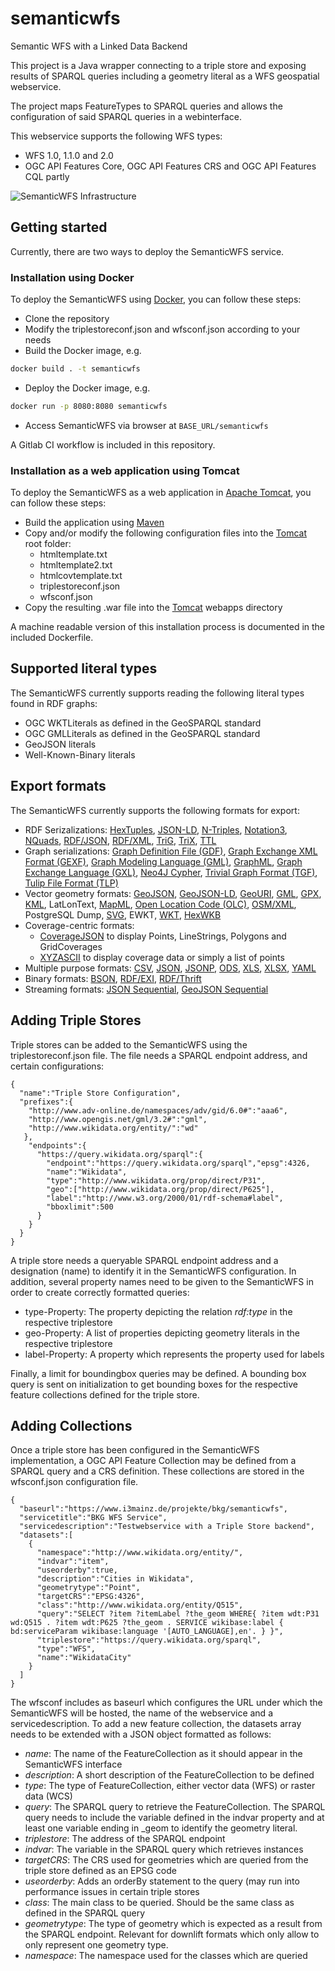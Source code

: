 # semanticwfs
Semantic WFS with a Linked Data Backend

This project is a Java wrapper connecting to a triple store and exposing results of SPARQL queries including a geometry literal as a WFS geospatial webservice.

The project maps FeatureTypes to SPARQL queries and allows the configuration of said SPARQL queries in a webinterface.

This webservice supports the following WFS types:

* WFS 1.0, 1.1.0 and 2.0
* OGC API Features Core, OGC API Features CRS and OGC API Features CQL partly

![SemanticWFS Infrastructure](infrastructure.png)

## Getting started

Currently, there are two ways to deploy the SemanticWFS service.

### Installation using Docker

To deploy the SemanticWFS using [Docker](https://www.docker.com), you can follow these steps:

* Clone the repository
* Modify the triplestoreconf.json and wfsconf.json according to your needs
* Build the Docker image, e.g.
```bash
docker build . -t semanticwfs
```
* Deploy the Docker image, e.g.
```bash
docker run -p 8080:8080 semanticwfs
```
* Access SemanticWFS via browser at `BASE_URL/semanticwfs`

A Gitlab CI workflow is included in this repository.

### Installation as a web application using Tomcat

To deploy the SemanticWFS as a web application in [Apache Tomcat](https://tomcat.apache.org), you can follow these steps:

* Build the application using [Maven](https://maven.apache.org)
* Copy and/or modify the following configuration files into the [Tomcat](https://tomcat.apache.org) root folder:
  * htmltemplate.txt
  * htmltemplate2.txt
  * htmlcovtemplate.txt
  * triplestoreconf.json
  * wfsconf.json
* Copy the resulting .war file into the [Tomcat](https://tomcat.apache.org) webapps directory

A machine readable version of this installation process is documented in the included Dockerfile.

## Supported literal types

The SemanticWFS currently supports reading the following literal types found in RDF graphs:

* OGC WKTLiterals as defined in the GeoSPARQL standard
* OGC GMLLiterals as defined in the GeoSPARQL standard
* GeoJSON literals
* Well-Known-Binary literals

## Export formats

The SemanticWFS currently supports the following formats for export:

  * RDF Serizalizations:  [HexTuples](https://github.com/ontola/hextuples), [JSON-LD](https://json-ld.org/spec/latest/json-ld/), [N-Triples](https://www.w3.org/TR/n-triples/), [Notation3](https://www.w3.org/TeamSubmission/n3/), [NQuads](https://www.w3.org/TR/n-quads/), [RDF/JSON](https://www.w3.org/TR/rdf-json/), [RDF/XML](https://www.w3.org/TR/rdf-syntax-grammar/), [TriG](https://www.w3.org/TR/trig/), [TriX](https://www.hpl.hp.com/techreports/2004/HPL-2004-56.html), [TTL](https://www.w3.org/TR/turtle/)
  * Graph serializations: [Graph Definition File (GDF)](https://www.cs.nmsu.edu/~joemsong/software/ChiNet/GDF.pdf), [Graph Exchange XML Format (GEXF)](https://gephi.org/gexf/format/), [Graph Modeling Language (GML)](https://gephi.org/users/supported-graph-formats/gml-format/), [GraphML](http://graphml.graphdrawing.org/), [Graph Exchange Language (GXL)](http://www.gupro.de/GXL/Introduction/intro.html), [Neo4J Cypher](https://neo4j.com/developer/cypher/), [Trivial Graph Format (TGF)](https://docs.yworks.com/yfiles/doc/developers-guide/tgf.html), [Tulip File Format (TLP)](https://tulip.labri.fr/TulipDrupal/?q=tlp-file-format)
  * Vector geometry formats: [GeoJSON](https://geojson.org/), [GeoJSON-LD](https://geojson.org/geojson-ld/), [GeoURI](https://geouri.org), [GML](https://www.ogc.org/standards/gml), 
  [GPX](https://www.topografix.com/gpx.asp), [KML](https://www.ogc.org/standards/kml/), LatLonText, [MapML](https://maps4html.org/MapML/spec/), [Open Location Code (OLC)](https://github.com/google/open-location-code/blob/master/docs/specification.md), [OSM/XML](https://wiki.openstreetmap.org/wiki/OSM_XML), PostgreSQL Dump, [SVG](https://www.w3.org/Graphics/SVG/), EWKT, [WKT](https://www.ogc.org/standards/sfa), [HexWKB](https://www.iso.org/standard/40114.html)
  * Coverage-centric formats:
     * [CoverageJSON](https://covjson.org) to display Points, LineStrings, Polygons and GridCoverages
     * [XYZASCII](https://gdal.org/drivers/raster/xyz.html) to display coverage data or simply a list of points
  * Multiple purpose formats: [CSV](https://tools.ietf.org/html/rfc4180), [JSON](https://www.json.org/json-en.html), [JSONP](http://jsonp.eu), [ODS](http://www.openoffice.org/sc/excelfileformat.pdf), [XLS](http://www.openoffice.org/sc/excelfileformat.pdf), [XLSX](http://www.openoffice.org/sc/excelfileformat.pdf), [YAML](https://yaml.org)
  * Binary formats: [BSON](http://bsonspec.org/), [RDF/EXI](https://www.w3.org/TR/exi/), [RDF/Thrift](https://afs.github.io/rdf-thrift/)
  * Streaming formats: [JSON Sequential](https://tools.ietf.org/html/rfc7464), [GeoJSON Sequential](https://github.com/geojson/geojson-text-sequences)

## Adding Triple Stores

Triple stores can be added to the SemanticWFS using the triplestoreconf.json file. The file needs a SPARQL endpoint address, and certain configurations:

    
    {
      "name":"Triple Store Configuration",
      "prefixes":{
        "http://www.adv-online.de/namespaces/adv/gid/6.0#":"aaa6",
        "http://www.opengis.net/gml/3.2#":"gml",
        "http://www.wikidata.org/entity/":"wd"
       },
        "endpoints":{
          "https://query.wikidata.org/sparql":{
            "endpoint":"https://query.wikidata.org/sparql","epsg":4326, 
            "name":"Wikidata",
            "type":"http://www.wikidata.org/prop/direct/P31",
            "geo":["http://www.wikidata.org/prop/direct/P625"],
            "label":"http://www.w3.org/2000/01/rdf-schema#label",
            "bboxlimit":500
          }
        }
      }
    }
    
A triple store needs a queryable SPARQL endpoint address and a designation (name) to identify it in the SemanticWFS configuration.
In addition, several property names need to be given to the SemanticWFS in order to create correctly formatted queries:
* type-Property: The property depicting the relation *rdf:type* in the respective triplestore
* geo-Property: A list of properties depicting geometry literals in the respective triplestore
* label-Property: A property which represents the property used for labels

Finally, a limit for boundingbox queries may be defined. A bounding box query is sent on initialization to get bounding boxes for the respective feature collections defined for the triple store.

## Adding Collections

Once a triple store has been configured in the SemanticWFS implementation, a OGC API Feature Collection may be defined from a SPARQL query and a CRS definition.
These collections are stored in the wfsconf.json configuration file.

    {
      "baseurl":"https://www.i3mainz.de/projekte/bkg/semanticwfs",
      "servicetitle":"BKG WFS Service",
      "servicedescription":"Testwebservice with a Triple Store backend",
      "datasets":[
        {
          "namespace":"http://www.wikidata.org/entity/",
          "indvar":"item",
          "useorderby":true,
          "description":"Cities in Wikidata",
          "geometrytype":"Point",
          "targetCRS":"EPSG:4326",
          "class":"http://www.wikidata.org/entity/Q515",
          "query":"SELECT ?item ?itemLabel ?the_geom WHERE{ ?item wdt:P31 wd:Q515 . ?item wdt:P625 ?the_geom . SERVICE wikibase:label { bd:serviceParam wikibase:language '[AUTO_LANGUAGE],en'. } }",
          "triplestore":"https://query.wikidata.org/sparql",
          "type":"WFS",
          "name":"WikidataCity"
        }
      ]
    }

The wfsconf includes as baseurl which configures the URL under which the SemanticWFS will be hosted, the name of the webservice and a servicedescription.
To add a new feature collection, the datasets array needs to be extended with a JSON object formatted as follows:
* *name*: The name of the FeatureCollection as it should appear in the SemanticWFS interface
* *description*: A short description of the FeatureCollection to be defined
* *type*: The type of FeatureCollection, either vector data (WFS) or raster data (WCS)
* *query*: The SPARQL query to retrieve the FeatureCollection. The SPARQL query needs to include the variable defined in the indvar property and at least one variable ending in _geom to identify the geometry literal.
* *triplestore*: The address of the SPARQL endpoint
* *indvar*: The variable in the SPARQL query which retrieves instances
* *targetCRS*: The CRS used for geometries which are queried from the triple store defined as an EPSG code
* *useorderby*: Adds an orderBy statement to the query (may run into performance issues in certain triple stores
* *class*: The main class to be queried. Should be the same class as defined in the SPARQL query
* *geometrytype*: The type of geometry which is expected as a result from the SPARQL endpoint. Relevant for downlift formats which only allow to only represent one geometry type.
* *namespace*: The namespace used for the classes which are queried
